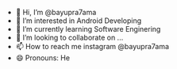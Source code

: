 - 👋 Hi, I’m @bayupra7ama
- 👀 I’m interested in Android Developing 
- 🌱 I’m currently learning Software Enginering
- 💞️ I’m looking to collaborate on ...
- 📫 How to reach me instagram @bayupra7ama
- 😄 Pronouns: He



